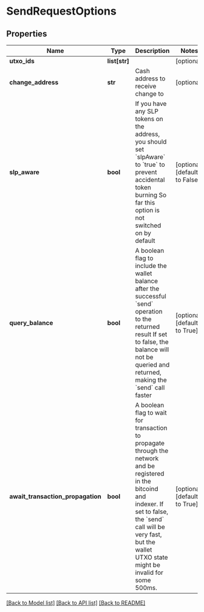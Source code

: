 # SendRequestOptions

## Properties
Name | Type | Description | Notes
------------ | ------------- | ------------- | -------------
**utxo_ids** | **list[str]** |  | [optional] 
**change_address** | **str** | Cash address to receive change to  | [optional] 
**slp_aware** | **bool** | If you have any SLP tokens on the address, you should set &#x60;slpAware&#x60; to &#x60;true&#x60; to prevent accidental token burning So far this option is not switched on by default | [optional] [default to False]
**query_balance** | **bool** | A boolean flag to include the wallet balance after the successful &#x60;send&#x60; operation to the returned result If set to false, the balance will not be queried and returned, making the &#x60;send&#x60; call faster | [optional] [default to True]
**await_transaction_propagation** | **bool** | A boolean flag to wait for transaction to propagate through the network and be registered in the bitcoind and indexer. If set to false, the &#x60;send&#x60; call will be very fast, but the wallet UTXO state might be invalid for some 500ms. | [optional] [default to True]

[[Back to Model list]](../README.md#documentation-for-models) [[Back to API list]](../README.md#documentation-for-api-endpoints) [[Back to README]](../README.md)


